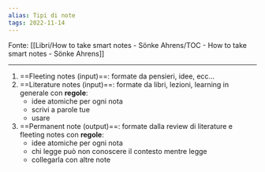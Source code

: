 ```yaml
---
alias: Tipi di note
tags: 2022-11-14
---
```


Fonte: [[Libri/How to take smart notes - Sönke Ahrens/TOC - How to take smart notes - Sönke Ahrens]]

---

1. ==Fleeting notes (input)==: formate da pensieri, idee, ecc...
2. ==Literature notes (input)==: formate da libri, lezioni, learning in generale con **regole**:
	- idee atomiche per ogni nota
	- scrivi a parole tue
	- usare 
3. ==Permanent note (output)==: formate dalla review di literature e fleeting notes con **regole**:
	- idee atomiche per ogni nota
	- chi legge può non conoscere il contesto mentre legge
	- collegarla con altre note